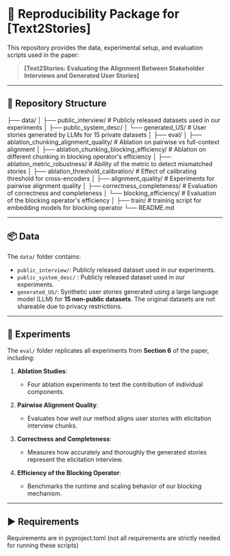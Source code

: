 # 🧩 Reproducibility Package for [Text2Stories]

This repository provides the data, experimental setup, and evaluation scripts used in the paper:

> **[Text2Stories: Evaluating the Alignment Between Stakeholder Interviews and Generated User Stories]**  

---

## 📁 Repository Structure

├── data/
│ ├── public_interview/ # Publicly released datasets used in our experiments
│ ├── public_system_desc/
│ └── generated_US/ # User stories generated by LLMs for 15 private datasets
│
├── eval/
│ ├── ablation_chunking_alignment_quality/ # Ablation on pairwise vs full-context alignment
│ ├── ablation_chunking_blocking_efficiency/ # Ablation on different chunking in blocking operator's efficiency
│ ├── ablation_metric_robustness/ # Ability of the metric to detect mismatched stories
│ ├── ablation_threshold_calibration/ # Effect of calibrating threshold for cross-encoders
│ ├── alignment_quality/ # Experiments for pairwise alignment quality
│ ├── correctness_completeness/ # Evaluation of correctness and completeness
│ └── blocking_efficiency/ # Evaluation of the blocking operator's efficiency
│
├── train/ # training script for embedding models for blocking operator
└── README.md


---

## 📦 Data

The `data/` folder contains:

- `public_interview/`: Publicly released dataset used in our experiments.
- `public_system_desc/` : Publicly released dataset used in our experiments.
- `generated_US/`: Synthetic user stories generated using a large language model (LLM) for **15 non-public datasets**. The original datasets are not shareable due to privacy restrictions.

---

## 🔬 Experiments

The `eval/` folder replicates all experiments from **Section 6** of the paper, including:

1. **Ablation Studies**:
   - Four ablation experiments to test the contribution of individual components.

2. **Pairwise Alignment Quality**:
   - Evaluates how well our method aligns user stories with elicitation interview chunks.

3. **Correctness and Completeness**:
   - Measures how accurately and thoroughly the generated stories represent the elicitation interview.

4. **Efficiency of the Blocking Operator**:
   - Benchmarks the runtime and scaling behavior of our blocking mechanism.

---

## ▶️ Requirements
Requirements are in pyproject.toml (not all requirements are strictly needed for running these scripts)

